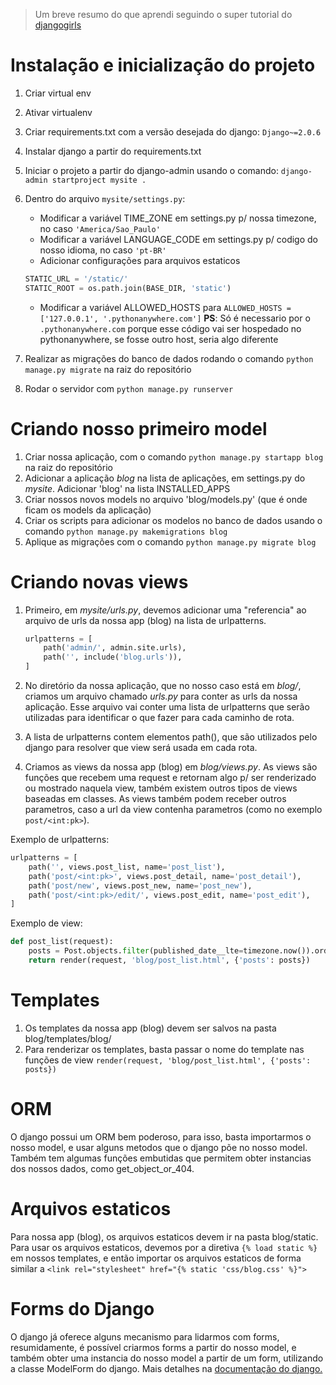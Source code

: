 >  Um breve resumo do que aprendi seguindo o super tutorial do [djangogirls](https://tutorial.djangogirls.org)

# Instalação e inicialização do projeto

1. Criar virtual env
2. Ativar virtualenv
3. Criar requirements.txt com a versão desejada do django: `Django~=2.0.6` 
4. Instalar django a partir do requirements.txt
5. Iniciar o projeto a partir do django-admin usando o comando: `django-admin startproject mysite .`

6. Dentro do arquivo `mysite/settings.py`:
   - Modificar a variável TIME_ZONE em settings.py p/ nossa timezone, no caso `'America/Sao_Paulo'`
   - Modificar a variável LANGUAGE_CODE em settings.py p/ codigo do nosso idioma, no caso `'pt-BR'`
   - Adicionar configurações para arquivos estaticos
   
   ```python
   STATIC_URL = '/static/'
   STATIC_ROOT = os.path.join(BASE_DIR, 'static')
   ```
   - Modificar a variável ALLOWED_HOSTS para `ALLOWED_HOSTS = ['127.0.0.1', '.pythonanywhere.com']` **PS**: Só é necessario por o `.pythonanywhere.com` porque esse código vai ser hospedado no pythonanywhere, se fosse outro host, seria algo diferente
7. Realizar as migrações do banco de dados rodando o comando `python manage.py migrate` na raiz do repositório
8. Rodar o servidor com `python manage.py runserver`

# Criando nosso primeiro model

1. Criar nossa aplicação, com o comando `python manage.py startapp blog` na raiz do repositório
2. Adicionar a aplicação *blog* na lista de aplicações, em settings.py do *mysite*. Adicionar 'blog' na lista INSTALLED_APPS
3. Criar nossos novos models no arquivo 'blog/models.py' (que é onde ficam os models da aplicação)
4. Criar os scripts para adicionar os modelos no banco de dados usando o comando `python manage.py makemigrations blog`
5. Aplique as migrações com o comando `python manage.py migrate blog`

# Criando novas views

1. Primeiro, em *mysite/urls.py*, devemos adicionar uma "referencia" ao arquivo de urls da nossa app (blog) na lista de urlpatterns.

    ```python
    urlpatterns = [
        path('admin/', admin.site.urls),
        path('', include('blog.urls')),
    ]
    ```
2. No diretório da nossa aplicação, que no nosso caso está em *blog/*, criamos um arquivo chamado *urls.py* para conter as urls da nossa aplicação. Esse arquivo vai conter uma lista de urlpatterns que serão utilizadas para identificar o que fazer para cada caminho de rota.
3. A lista de urlpatterns contem elementos path(), que são utilizados pelo django para resolver que view será usada em cada rota.
4. Criamos as views da nossa app (blog) em *blog/views.py*. As views são funções que recebem uma request e retornam algo p/ ser renderizado ou mostrado naquela view, também existem outros tipos de views baseadas em classes. As views também podem receber outros parametros, caso a url da view contenha parametros (como no exemplo `post/<int:pk>`).

Exemplo de urlpatterns:
```python
urlpatterns = [
    path('', views.post_list, name='post_list'),
    path('post/<int:pk>', views.post_detail, name='post_detail'),
    path('post/new', views.post_new, name='post_new'),
    path('post/<int:pk>/edit/', views.post_edit, name='post_edit'),
]
```

Exemplo de view:
```python
def post_list(request):
    posts = Post.objects.filter(published_date__lte=timezone.now()).order_by('published_date')
    return render(request, 'blog/post_list.html', {'posts': posts})
```

# Templates

1. Os templates da nossa app (blog) devem ser salvos na pasta blog/templates/blog/
2. Para renderizar os templates, basta passar o nome do template nas funções de view
`render(request, 'blog/post_list.html', {'posts': posts})` 

# ORM

O django possui um ORM bem poderoso, para isso, basta importarmos o nosso model, e usar alguns metodos que o django põe no nosso model.
Também tem algumas funções embutidas que permitem obter instancias dos nossos dados, como get_object_or_404.

# Arquivos estaticos

Para nossa app (blog), os arquivos estaticos devem ir na pasta blog/static.
Para usar os arquivos estaticos, devemos por a diretiva `{% load static %}` em nossos templates, e então importar os arquivos estaticos de forma similar a `<link rel="stylesheet" href="{% static 'css/blog.css' %}">`

# Forms do Django

O django já oferece alguns mecanismo para lidarmos com forms, resumidamente, é possível criarmos forms a partir do nosso model, e também obter uma instancia do nosso model a partir de um form, utilizando a classe ModelForm do django. Mais detalhes na [documentação do django.](https://docs.djangoproject.com/en/2.1/topics/forms/) 